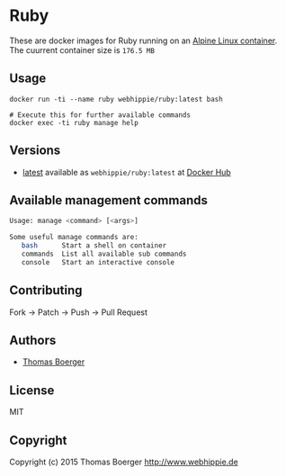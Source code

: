 # Ruby

These are docker images for Ruby running on an
[Alpine Linux container](https://registry.hub.docker.com/u/webhippie/alpine/).
The cuurrent container size is ```176.5 MB```


## Usage

```
docker run -ti --name ruby webhippie/ruby:latest bash

# Execute this for further available commands
docker exec -ti ruby manage help
```


## Versions

* [latest](https://github.com/dockhippie/ruby/tree/master)
  available as ```webhippie/ruby:latest``` at
  [Docker Hub](https://registry.hub.docker.com/u/webhippie/ruby/)


## Available management commands

```bash
Usage: manage <command> [<args>]

Some useful manage commands are:
   bash      Start a shell on container
   commands  List all available sub commands
   console   Start an interactive console
```


## Contributing

Fork -> Patch -> Push -> Pull Request


## Authors

* [Thomas Boerger](https://github.com/tboerger)


## License

MIT


## Copyright

Copyright (c) 2015 Thomas Boerger <http://www.webhippie.de>
